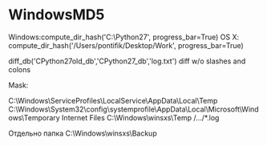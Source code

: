 # WindowsMD5
 Windows:compute_dir_hash('C:\Python27', progress_bar=True)
 OS X:   compute_dir_hash('/Users/pontifik/Desktop/Work', progress_bar=True)

diff_db('CPython27old_db','CPython27_db','log.txt')
diff w/o slashes and colons


Mask:

C:\Windows\ServiceProfiles\LocalService\AppData\Local\Temp
C:\Windows\System32\config\systemprofile\AppData\Local\Microsoft\Windows\Temporary Internet Files
C:\Windows\winsxs\Temp
/.../*.log

Отдельно папка C:\Windows\winsxs\Backup
